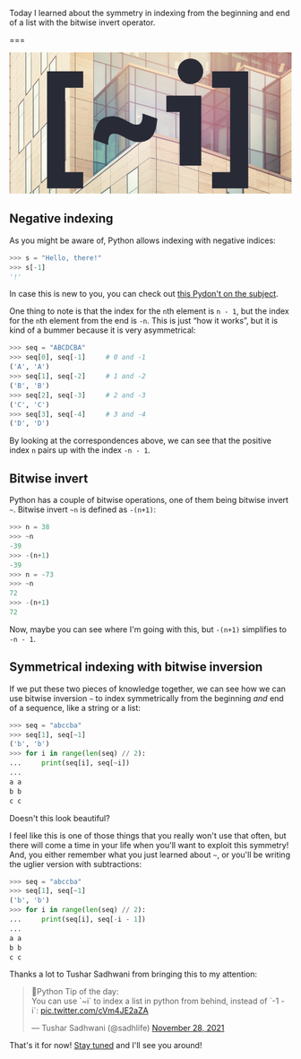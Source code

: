 Today I learned about the symmetry in indexing from the beginning and end of a list with the bitwise invert operator.

===

<script async src="https://platform.twitter.com/widgets.js" charset="utf-8"></script>

![The text “~i” inside a pair of square brackets in front of a highly geometrical building.](thumbnail.webp)


## Negative indexing

As you might be aware of, Python allows indexing with negative indices:

```py
>>> s = "Hello, there!"
>>> s[-1]
'!'
```

In case this is new to you, you can check out [this Pydon't on the subject][pydont-negative-indexing].

One thing to note is that the index for the `n`th element is `n - 1`,
but the index for the `n`th element from the end is `-n`.
This is just “how it works”, but it is kind of a bummer because it is very asymmetrical:

```py
>>> seq = "ABCDCBA"
>>> seq[0], seq[-1]     # 0 and -1
('A', 'A')
>>> seq[1], seq[-2]     # 1 and -2
('B', 'B')
>>> seq[2], seq[-3]     # 2 and -3
('C', 'C')
>>> seq[3], seq[-4]     # 3 and -4
('D', 'D')
```

By looking at the correspondences above,
we can see that the positive index `n` pairs up with the index `-n - 1`.


## Bitwise invert

Python has a couple of bitwise operations, one of them being bitwise invert `~`.
Bitwise invert `~n` is defined as `-(n+1)`:

```py
>>> n = 38
>>> ~n
-39
>>> -(n+1)
-39
>>> n = -73
>>> ~n
72
>>> -(n+1)
72
```

Now, maybe you can see where I'm going with this, but `-(n+1)` simplifies to `-n - 1`.


## Symmetrical indexing with bitwise inversion

If we put these two pieces of knowledge together,
we can see how we can use bitwise inversion `~` to index symmetrically from the beginning
_and_ end of a sequence, like a string or a list:

```py
>>> seq = "abccba"
>>> seq[1], seq[~1]
('b', 'b')
>>> for i in range(len(seq) // 2):
...     print(seq[i], seq[~i])
...
a a
b b
c c
```

Doesn't this look beautiful?

I feel like this is one of those things that you really won't use that often,
but there will come a time in your life when you'll want to exploit this symmetry!
And, you either remember what you just learned about `~`, or you'll be writing the uglier version with subtractions:

```py
>>> seq = "abccba"
>>> seq[1], seq[~1]
('b', 'b')
>>> for i in range(len(seq) // 2):
...     print(seq[i], seq[-i - 1])
...
a a
b b
c c
```

Thanks a lot to Tushar Sadhwani from bringing this to my attention:

<blockquote class="twitter-tweet"><p lang="en" dir="ltr">🐍Python Tip of the day:<br>You can use `~i` to index a list in python from behind, instead of `-1 - i`: <a href="https://t.co/cVm4JE2aZA">pic.twitter.com/cVm4JE2aZA</a></p>&mdash; Tushar Sadhwani (@sadhlife) <a href="https://twitter.com/sadhlife/status/1464993896346181637?ref_src=twsrc%5Etfw">November 28, 2021</a></blockquote>


That's it for now! [Stay tuned][subscribe] and I'll see you around!

[subscribe]: /subscribe
[pydont-negative-indexing]: /blog/pydonts/sequence-indexing#negative-indices
[docs-bitwise-invert]: https://docs.python.org/3/reference/expressions.html#unary-arithmetic-and-bitwise-operations
